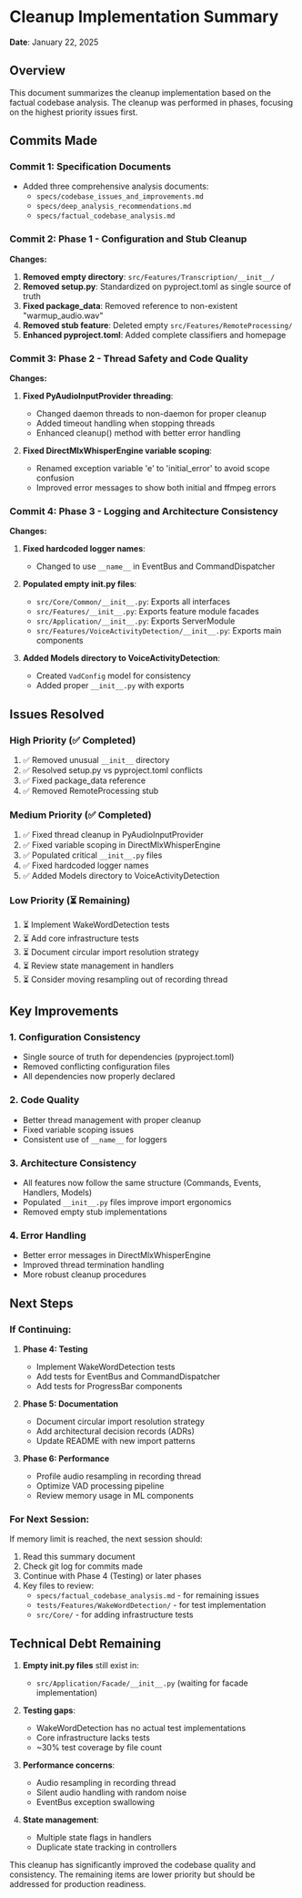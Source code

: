 # Cleanup Implementation Summary

**Date**: January 22, 2025

## Overview

This document summarizes the cleanup implementation based on the factual codebase analysis. The cleanup was performed in phases, focusing on the highest priority issues first.

## Commits Made

### Commit 1: Specification Documents
- Added three comprehensive analysis documents:
  - `specs/codebase_issues_and_improvements.md`
  - `specs/deep_analysis_recommendations.md`
  - `specs/factual_codebase_analysis.md`

### Commit 2: Phase 1 - Configuration and Stub Cleanup
**Changes:**
1. **Removed empty directory**: `src/Features/Transcription/__init__/`
2. **Removed setup.py**: Standardized on pyproject.toml as single source of truth
3. **Fixed package_data**: Removed reference to non-existent "warmup_audio.wav"
4. **Removed stub feature**: Deleted empty `src/Features/RemoteProcessing/`
5. **Enhanced pyproject.toml**: Added complete classifiers and homepage

### Commit 3: Phase 2 - Thread Safety and Code Quality
**Changes:**
1. **Fixed PyAudioInputProvider threading**:
   - Changed daemon threads to non-daemon for proper cleanup
   - Added timeout handling when stopping threads
   - Enhanced cleanup() method with better error handling
   
2. **Fixed DirectMlxWhisperEngine variable scoping**:
   - Renamed exception variable 'e' to 'initial_error' to avoid scope confusion
   - Improved error messages to show both initial and ffmpeg errors

### Commit 4: Phase 3 - Logging and Architecture Consistency
**Changes:**
1. **Fixed hardcoded logger names**:
   - Changed to use `__name__` in EventBus and CommandDispatcher
   
2. **Populated empty __init__.py files**:
   - `src/Core/Common/__init__.py`: Exports all interfaces
   - `src/Features/__init__.py`: Exports feature module facades
   - `src/Application/__init__.py`: Exports ServerModule
   - `src/Features/VoiceActivityDetection/__init__.py`: Exports main components
   
3. **Added Models directory to VoiceActivityDetection**:
   - Created `VadConfig` model for consistency
   - Added proper `__init__.py` with exports

## Issues Resolved

### High Priority (✅ Completed)
1. ✅ Removed unusual `__init__` directory
2. ✅ Resolved setup.py vs pyproject.toml conflicts
3. ✅ Fixed package_data reference
4. ✅ Removed RemoteProcessing stub

### Medium Priority (✅ Completed)
1. ✅ Fixed thread cleanup in PyAudioInputProvider
2. ✅ Fixed variable scoping in DirectMlxWhisperEngine
3. ✅ Populated critical `__init__.py` files
4. ✅ Fixed hardcoded logger names
5. ✅ Added Models directory to VoiceActivityDetection

### Low Priority (⏳ Remaining)
1. ⏳ Implement WakeWordDetection tests
2. ⏳ Add core infrastructure tests
3. ⏳ Document circular import resolution strategy
4. ⏳ Review state management in handlers
5. ⏳ Consider moving resampling out of recording thread

## Key Improvements

### 1. Configuration Consistency
- Single source of truth for dependencies (pyproject.toml)
- Removed conflicting configuration files
- All dependencies now properly declared

### 2. Code Quality
- Better thread management with proper cleanup
- Fixed variable scoping issues
- Consistent use of `__name__` for loggers

### 3. Architecture Consistency
- All features now follow the same structure (Commands, Events, Handlers, Models)
- Populated `__init__.py` files improve import ergonomics
- Removed empty stub implementations

### 4. Error Handling
- Better error messages in DirectMlxWhisperEngine
- Improved thread termination handling
- More robust cleanup procedures

## Next Steps

### If Continuing:
1. **Phase 4: Testing**
   - Implement WakeWordDetection tests
   - Add tests for EventBus and CommandDispatcher
   - Add tests for ProgressBar components

2. **Phase 5: Documentation**
   - Document circular import resolution strategy
   - Add architectural decision records (ADRs)
   - Update README with new import patterns

3. **Phase 6: Performance**
   - Profile audio resampling in recording thread
   - Optimize VAD processing pipeline
   - Review memory usage in ML components

### For Next Session:
If memory limit is reached, the next session should:
1. Read this summary document
2. Check git log for commits made
3. Continue with Phase 4 (Testing) or later phases
4. Key files to review:
   - `specs/factual_codebase_analysis.md` - for remaining issues
   - `tests/Features/WakeWordDetection/` - for test implementation
   - `src/Core/` - for adding infrastructure tests

## Technical Debt Remaining

1. **Empty __init__.py files** still exist in:
   - `src/Application/Facade/__init__.py` (waiting for facade implementation)

2. **Testing gaps**:
   - WakeWordDetection has no actual test implementations
   - Core infrastructure lacks tests
   - ~30% test coverage by file count

3. **Performance concerns**:
   - Audio resampling in recording thread
   - Silent audio handling with random noise
   - EventBus exception swallowing

4. **State management**:
   - Multiple state flags in handlers
   - Duplicate state tracking in controllers

This cleanup has significantly improved the codebase quality and consistency. The remaining items are lower priority but should be addressed for production readiness.
